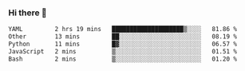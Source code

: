 ### Hi there 👋

<!--
**urzz/urzz** is a ✨ _special_ ✨ repository because its `README.md` (this file) appears on your GitHub profile.

Here are some ideas to get you started:

- 🔭 I’m currently working on ...
- 🌱 I’m currently learning ...
- 👯 I’m looking to collaborate on ...
- 🤔 I’m looking for help with ...
- 💬 Ask me about ...
- 📫 How to reach me: ...
- 😄 Pronouns: ...
- ⚡ Fun fact: ...
-->

<!--START_SECTION:waka-->

```txt
YAML         2 hrs 19 mins   ████████████████████▒░░░░   81.86 %
Other        13 mins         ██░░░░░░░░░░░░░░░░░░░░░░░   08.19 %
Python       11 mins         █▓░░░░░░░░░░░░░░░░░░░░░░░   06.57 %
JavaScript   2 mins          ▒░░░░░░░░░░░░░░░░░░░░░░░░   01.51 %
Bash         2 mins          ▒░░░░░░░░░░░░░░░░░░░░░░░░   01.20 %
```

<!--END_SECTION:waka-->
